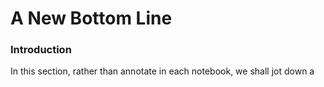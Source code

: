 # A New Bottom Line

### Introduction

In this section, rather than annotate in each notebook, we shall jot down a 
